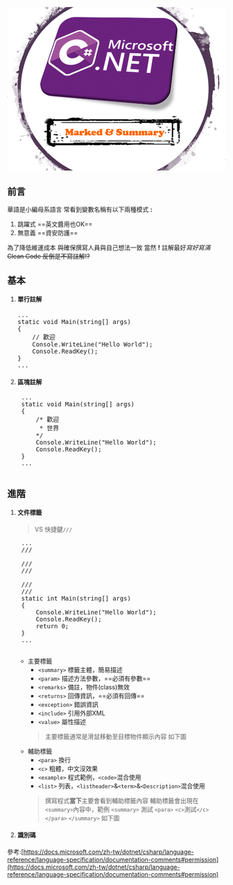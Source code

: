<div class="mdtable"></div>
<img src="https://github.com/JianTodo/BloggerUsage/blob/master/07.C%23%20%E8%A8%BB%E8%A7%A3/icon.png?raw=true"  />

## 前言
華語是小編母系語言
常看到變數名稱有以下兩種模式 **:**
   1. 跳躍式 ==英文醬用也OK==
   2. 無意義 ==資安防護==

為了降低維運成本
與確保撰寫人員與自己想法一致
當然 **!** 註解最好*寫好寫滿*
~~Clean Code 反倒是不寫註解!?~~
<!--more-->

## 基本
1.  #### 單行註解
	<pre class="brush:csharp;highlight:[4];">
	...
	static void Main(string[] args)
	{
		// 歡迎
		Console.WriteLine("Hello World");
	    Console.ReadKey();
	}
	...
	</pre>
2. #### 區塊註解
	<pre class="brush:csharp;highlight:[4,5];">
	...
	static void Main(string[] args)
	{
		/* 歡迎
		 * 世界
		*/
		Console.WriteLine("Hello World");
	    Console.ReadKey();
	}
	...
	</pre>

## 進階
1. #### 文件標籤
	> VS 快捷鍵`///`
	<pre class="brush:csharp;highlight:[2,3,4,5,6];">
	...
	/// <summary>
	/// 
	/// </summary>
	/// <param name="args"></param>
	/// <returns></returns>
	static int Main(string[] args)
	{
		Console.WriteLine("Hello World");
	    Console.ReadKey();
		return 0;
	}
	...
	</pre>
	- 主要標籤
		- `<summary>` 標籤主體，簡易描述
		- `<param>` 描述方法參數，==必須有參數==
		- `<remarks>` 備註，物件(class)無效
		- `<returns>` 回傳資訊，==必須有回傳==
		- `<exception>` 錯誤資訊
		- `<include>` 引用外部XML
		- `<value>` 屬性描述
		> 主要標籤通常是滑鼠移動至目標物件顯示內容
		> 如下圖
	- 輔助標籤
		- `<para>` 換行
		- `<c>` 粗體，中文沒效果
		- `<example>` 程式範例，`<code>`混合使用
		- `<list>` 列表，`<listheader>`&`<term>`&`<Description>`混合使用
		> 撰寫程式**當下**主要會看到輔助標籤內容
		> 輔助標籤會出現在`<summary>`內容中，範例
		`<summary>`
		測試
		`<para>` `<c>`測試`</c>` `</para>` 
		`</summary>`
		> 如下圖
	
2. #### 識別碼
參考:[https://docs.microsoft.com/zh-tw/dotnet/csharp/language-reference/language-specification/documentation-comments#permission](https://docs.microsoft.com/zh-tw/dotnet/csharp/language-reference/language-specification/documentation-comments#permission)